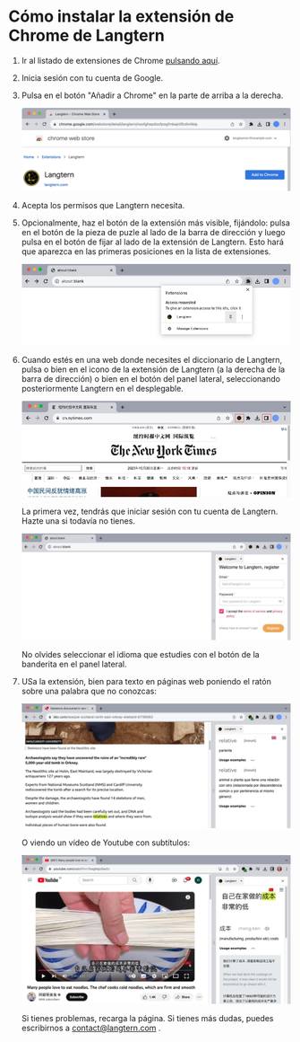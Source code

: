 

# Cómo instalar la extensión de Chrome de Langtern

1. Ir al listado de extensiones de Chrome
[pulsando aquí](https://chrome.google.com/webstore/detail/langtern/noofghepdoofpogfmbajnllfcdimfeip).

2. Inicia sesión con tu cuenta de Google.

3. Pulsa en el botón "Añadir a Chrome" en la parte de arriba a la derecha.

   ![webstore screenshot](chrome_install.jpg)

4. Acepta los permisos que Langtern necesita.

5. Opcionalmente, haz el botón de la extensión más visible, fijándolo: pulsa en el botón de la pieza de puzle
al lado de la barra de dirección y luego pulsa en el botón de fijar al lado de la extensión de Langtern.
Esto hará que aparezca en las primeras posiciones en la lista de extensiones.

   ![pin the extension](chrome_pin.jpg)


6. Cuando estés en una web donde necesites el diccionario de Langtern, pulsa o bien
en el icono de la extensión de Langtern (a la derecha de la barra de dirección) o bien
en el botón del panel lateral, seleccionando posteriormente Langtern en el desplegable.

   ![activate Langtern](chrome_activate.jpg)

   La primera vez, tendrás que iniciar sesión con tu cuenta de Langtern. Hazte una si todavía no tienes.

   ![log in to Langtern](chrome_login.jpg)


   No olvides seleccionar el idioma que estudies con el botón de la banderita en el panel lateral.

7. USa la extensión, bien para texto en páginas web poniendo el ratón sobre una palabra que no conozcas:

   ![Langtern assisting a newspaper page in English](chrome_text_english.jpg)

   O viendo un vídeo de Youtube con subtítulos:

   ![Langtern assisting Youtube in Chinese](chrome_youtube_chinese.jpg)


   Si tienes problemas, recarga la página. Si tienes más dudas, puedes escribirnos a contact@langtern.com .

